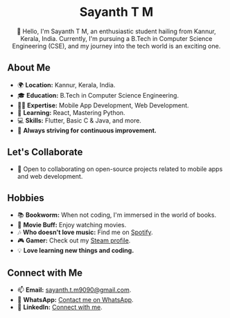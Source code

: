 <div align="center">
  <h1>Sayanth T M</h1>
  <p>👋 Hello, I'm Sayanth T M, an enthusiastic student hailing from Kannur, Kerala, India. Currently, I'm pursuing a B.Tech in Computer Science Engineering (CSE), and my journey into the tech world is an exciting one.</p>
</div>

## About Me

- 🌍 **Location:** Kannur, Kerala, India.
- 🎓 **Education:** B.Tech in Computer Science Engineering.
- 👨‍💻 **Expertise:** Mobile App Development, Web Development.
- 🌱 **Learning:** React, Mastering Python.
- 💻 **Skills:** Flutter, Basic C & Java, and more.
- 🚀 **Always striving for continuous improvement.**

## Let's Collaborate

- 💞️ Open to collaborating on open-source projects related to mobile apps and web development.

## Hobbies

- 📚 **Bookworm:** When not coding, I'm immersed in the world of books.
- 🎥 **Movie Buff:** Enjoy watching movies.
- 🎶 **Who doesn't love music:** Find me on [Spotify](https://open.spotify.com/user/200iwi2ev4ilm139cwlqja6ns).
- 🎮 **Gamer:** Check out my [Steam profile](https://steamcommunity.com/profiles/76561199091464283/).
- 💡 **Love learning new things and coding.**

## Connect with Me

- 📫 **Email:** [sayanth.t.m9090@gmail.com](mailto:sayanth.t.m9090@gmail.com).
- 📱 **WhatsApp:** [Contact me on WhatsApp](https://wa.me/917012902263).
- 🔗 **LinkedIn:** [Connect with me](https://www.linkedin.com/in/sayanth-t-m-889759218/).